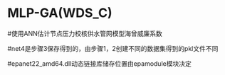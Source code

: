 # MLP-GA(WDS_C)

#使用ANN估计节点压力校核供水管网模型海曾威廉系数

#net4是步骤3保存得到的，由步骤1，2创建不同的数据集得到的pkl文件不同

#epanet22_amd64.dll动态链接库储存位置由epamodule模块决定
